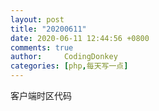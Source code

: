 ```yaml
---
layout: post
title: "20200611"
date: 2020-06-11 12:44:56 +0800
comments: true
author:     CodingDonkey
categories: [php,每天写一点]
---
```


客户端时区代码

